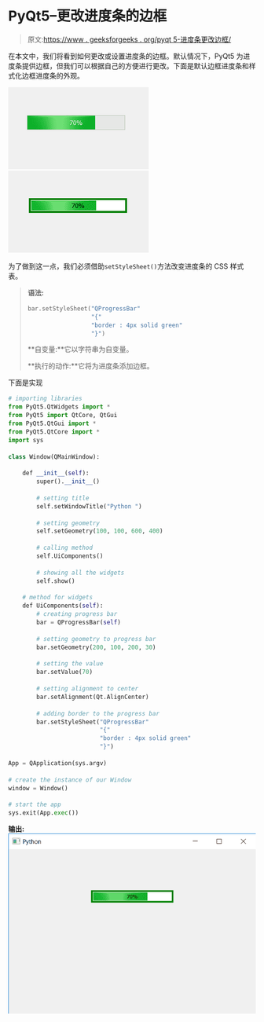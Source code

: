 # PyQt5–更改进度条的边框

> 原文:[https://www . geeksforgeeks . org/pyqt 5-进度条更改边框/](https://www.geeksforgeeks.org/pyqt5-changing-border-of-progress-bar/)

在本文中，我们将看到如何更改或设置进度条的边框。默认情况下，PyQt5 为进度条提供边框，但我们可以根据自己的方便进行更改。下面是默认边框进度条和样式化边框进度条的外观。

![](img/476d1f17f7c22faecbeb48be7449eabe.png) ![](img/454a8725ac8ff0cdc2a7549c23b05c72.png)

为了做到这一点，我们必须借助`setStyleSheet()`方法改变进度条的 CSS 样式表。

> **语法:**
> 
> ```py
> bar.setStyleSheet("QProgressBar"
>                   "{"
>                   "border : 4px solid green"
>                   "}")
> 
> ```
> 
> **自变量:**它以字符串为自变量。
> 
> **执行的动作:**它将为进度条添加边框。

下面是实现

```py
# importing libraries
from PyQt5.QtWidgets import * 
from PyQt5 import QtCore, QtGui
from PyQt5.QtGui import * 
from PyQt5.QtCore import * 
import sys

class Window(QMainWindow):

    def __init__(self):
        super().__init__()

        # setting title
        self.setWindowTitle("Python ")

        # setting geometry
        self.setGeometry(100, 100, 600, 400)

        # calling method
        self.UiComponents()

        # showing all the widgets
        self.show()

    # method for widgets
    def UiComponents(self):
        # creating progress bar
        bar = QProgressBar(self)

        # setting geometry to progress bar
        bar.setGeometry(200, 100, 200, 30)

        # setting the value
        bar.setValue(70)

        # setting alignment to center
        bar.setAlignment(Qt.AlignCenter)

        # adding border to the progress bar
        bar.setStyleSheet("QProgressBar"
                          "{"
                          "border : 4px solid green"
                          "}")

App = QApplication(sys.argv)

# create the instance of our Window
window = Window()

# start the app
sys.exit(App.exec())
```

**输出:**
![](img/2955adfdcbdd963814b967ce294fad99.png)